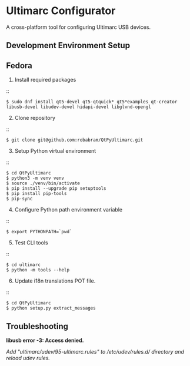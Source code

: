 Ultimarc Configurator
=
A cross-platform tool for configuring Ultimarc USB devices.


Development Environment Setup
-


Fedora
-
1. Install required packages

::

    $ sudo dnf install qt5-devel qt5-qtquick* qt5*examples qt-creator libusb-devel libudev-devel hidapi-devel libglvnd-opengl

2. Clone repository

::

    $ git clone git@github.com:robabram/QtPyUltimarc.git

3. Setup Python virtual environment

::

    $ cd QtPyUltimarc
    $ python3 -m venv venv
    $ source ./venv/bin/activate
    $ pip install --upgrade pip setuptools
    $ pip install pip-tools
    $ pip-sync


4. Configure Python path environment variable

::

    $ export PYTHONPATH=`pwd`

5. Test CLI tools

::

    $ cd ultimarc
    $ python -m tools --help


6. Update i18n translations POT file.

::

    $ cd QtPyUltimarc
    $ python setup.py extract_messages


## Troubleshooting

**libusb error -3: Access denied.**

*Add "ultimarc/udev/95-ultimarc.rules" to /etc/udev/rules.d/ directory and reload udev rules.*